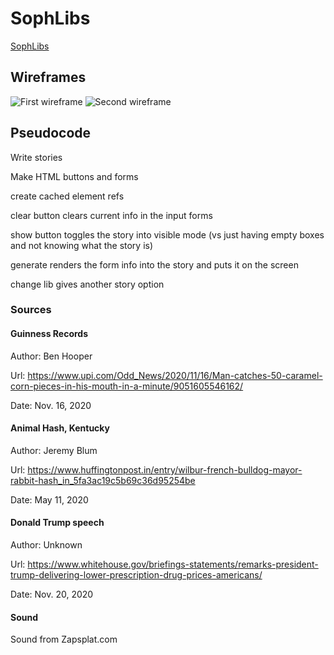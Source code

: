 # SophLibs

[SophLibs](https://happy-goldfish.surge.sh)

## Wireframes

![First wireframe](https://imgur.com/YYxd04y.png)
![Second wireframe](https://imgur.com/OnNQ4RL.png)


## Pseudocode

Write stories

Make HTML buttons and forms

create cached element refs

clear button clears current info in the input forms

show button toggles the story into visible mode (vs just having empty boxes and not knowing what the story is)

generate renders the form info into the story and puts it on the screen 

change lib gives another story option


### Sources

#### Guinness Records
Author: Ben Hooper

Url: https://www.upi.com/Odd_News/2020/11/16/Man-catches-50-caramel-corn-pieces-in-his-mouth-in-a-minute/9051605546162/

Date: Nov. 16, 2020

#### Animal Hash, Kentucky
Author: Jeremy Blum

Url: https://www.huffingtonpost.in/entry/wilbur-french-bulldog-mayor-rabbit-hash_in_5fa3ac19c5b69c36d95254be

Date: May 11, 2020

#### Donald Trump speech
Author: Unknown

Url: https://www.whitehouse.gov/briefings-statements/remarks-president-trump-delivering-lower-prescription-drug-prices-americans/

Date: Nov. 20, 2020

#### Sound
Sound from Zapsplat.com